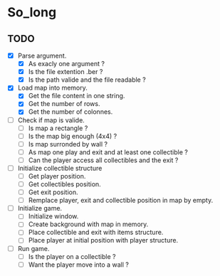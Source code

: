 # So_long

## TODO

- [X] Parse argument.
  - [X] As exacly one argument ?
  - [X] Is the file extention .ber ?
  - [X] Is the path valide and the file readable ?
- [X] Load map into memory.
  - [X] Get the file content in one string.
  - [X] Get the number of rows.
  - [X] Get the number of colonnes.
- [ ] Check if map is valide.
  - [ ] Is map a rectangle ?
  - [ ] Is the map big enough (4x4) ?
  - [ ] Is map surronded by wall ?
  - [ ] As map one play and exit and at least one collectible ?
  - [ ] Can the player access all collectibles and the exit ?
- [ ] Initialize collectible structure
  - [ ] Get player position.
  - [ ] Get collectibles position.
  - [ ] Get exit position.
  - [ ] Remplace player, exit and collectible position in map by empty.
- [ ] Initialize game.
  - [ ] Initialize window.
  - [ ] Create background with map in memory.
  - [ ] Place collectible and exit with items structure.
  - [ ] Place player at initial position with player structure.
- [ ] Run game.
  - [ ] Is the player on a collectible ?
  - [ ] Want the player move into a wall ?
